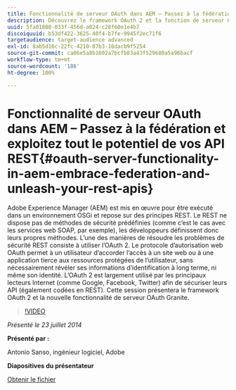```yaml
---
title: Fonctionnalité de serveur OAuth dans AEM – Passez à la fédération et exploitez tout le potentiel de vos API REST
description: Découvrez le framework OAuth 2 et la fonction de serveur OAuth Granite. Adobe Experience Manager (AEM) est mis en œuvre pour être exécuté dans un environnement OSGi et repose sur des principes REST.
uuid: 5fa01808-033f-456d-a024-c28f60e1e4b7
discoiquuid: b53df422-3625-40f4-b7fe-9945f2ec71f6
targetaudience: target-audience advanced
exl-id: 8ab5d16c-22fc-4210-87b3-16dacb9f5254
source-git-commit: ca06e5a8b1602a7bcfb83a43f529680a5a96bacf
workflow-type: tm+mt
source-wordcount: '186'
ht-degree: 100%

---
```


# Fonctionnalité de serveur OAuth dans AEM – Passez à la fédération et exploitez tout le potentiel de vos API REST{#oauth-server-functionality-in-aem-embrace-federation-and-unleash-your-rest-apis}

Adobe Experience Manager (AEM) est mis en œuvre pour être exécuté dans un environnement OSGi et repose sur des principes REST. Le REST ne dispose pas de méthodes de sécurité prédéfinies (comme c’est le cas avec les services web SOAP, par exemple), les développeurs définissent donc leurs propres méthodes. L’une des manières de résoudre les problèmes de sécurité REST consiste à utiliser l’OAuth 2. Le protocole d’autorisation web OAuth permet à un utilisateur d’accorder l’accès à un site web ou à une application tierce aux ressources protégées de l’utilisateur, sans nécessairement révéler ses informations d’identification à long terme, ni même son identité. L’OAuth 2 est largement utilisé par les principaux lecteurs Internet (comme Google, Facebook, Twitter) afin de sécuriser leurs API (également codées en REST). Cette session présentera le framework OAuth 2 et la nouvelle fonctionnalité de serveur OAuth Granite.

>[!VIDEO](https://video.tv.adobe.com/v/19466/?quality=9)

*Présenté le 23 juillet 2014*

**Présenté par :**

Antonio Sanso, ingénieur logiciel, Adobe

**Diapositives du présentateur**

[Obtenir le fichier](assets/oauth-server-functionality-in-aem-7-23-14.pdf)
<!--
[Get back to the Overview](https://helpx.adobe.com/experience-manager/kt/eseminars/gems/aem-index.html)
-->

